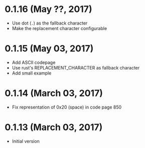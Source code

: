# 0.1.16 (May ??, 2017)

- Use dot (`.`) as the fallback character
- Make the replacement character configurable

# 0.1.15 (May 03, 2017)

- Add ASCII codepage
- Use rust's REPLACEMENT_CHARACTER as fallback character
- Add small example

# 0.1.14 (March 03, 2017)

- Fix representation of 0x20 (space) in code page 850

# 0.1.13 (March 03, 2017)

- Initial version
